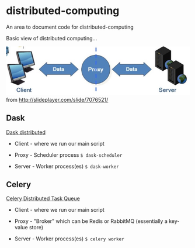 # distributed-computing
An area to document code for distributed-computing

Basic view of distributed computing...

![](https://raw.githubusercontent.com/brechmos-stsci/distributed-computing/master/images/distributed.jpeg)
from http://slideplayer.com/slide/7076521/

## Dask

[Dask distributed](https://distributed.readthedocs.io/en/latest/quickstart.html)

* Client - where we run our main script

* Proxy - Scheduler process `$ dask-scheduler`

* Server - Worker process(es) `$ dask-worker`

## Celery

[Celery Distributed Task Queue](http://www.celeryproject.org)

* Client - where we run our main script

* Proxy - "Broker" which can be Redis or RabbitMQ (essentially a key-value store)

* Server - Worker process(es) `$ celery worker`

